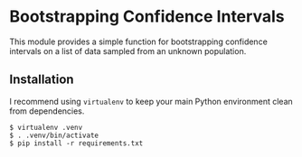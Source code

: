 # Bootstrapping Confidence Intervals

This module provides a simple function for bootstrapping confidence
intervals on a list of data sampled from an unknown population.

## Installation

I recommend using `virtualenv` to keep your main Python environment
clean from dependencies.

    $ virtualenv .venv
    $ . .venv/bin/activate
    $ pip install -r requirements.txt
